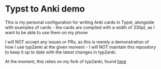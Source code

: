 # Typst to Anki demo

This is my personal configuration for writing Anki cards in Typst, alongside with examples of cards - the cards are compiled with a width of 330pt, as I want to be able to use them on my phone

I will NOT accept any issues or PRs, as this is merely a demonstration of how I use typ2anki at the given moment - I will NOT maintain this repository to keep it up to date with the latest changes in typ2anki.

At the moment, this relies on my fork of typ2anki, found [here](https://github.com/itsvyle/typ2anki/tree/add-cli)


